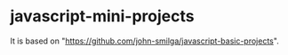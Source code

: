 # javascript-mini-projects
 
It is based on "https://github.com/john-smilga/javascript-basic-projects".
